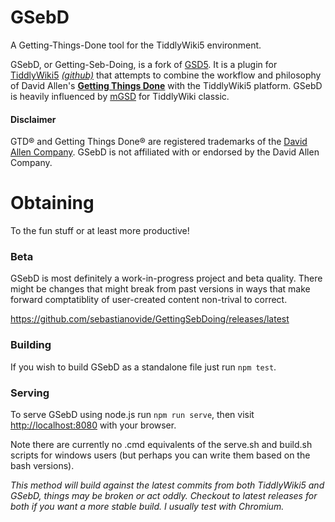# GSebD

A Getting-Things-Done tool for the TiddlyWiki5 environment.

GSebD, or Getting-Seb-Doing, is a fork of [GSD5](https://github.com/roma0104/gsd5). It is a plugin for [TiddlyWiki5](http://tiddlywiki.com) *[(github)](https://github.com/Jermolene/TiddlyWiki5/)* that attempts to combine the workflow and philosophy of David Allen's **[Getting Things Done](http://www.amazon.com/Getting-Things-Done-Stress-Free-Productivity/dp/0142000280/)** with the TiddlyWiki5 platform.  GSebD is heavily influenced by [mGSD](http://mgsd.tiddlyspot.com/) for TiddlyWiki classic.

#### Disclaimer
GTD® and Getting Things Done® are registered trademarks of the [David Allen Company](http://www.davidco.com). GSebD is not affiliated with or endorsed by the David Allen Company.

# Obtaining

To the fun stuff or at least more productive!

### Beta

GSebD is most definitely a work-in-progress project and beta quality.  There might be changes that might break from past versions in ways that make forward comptatiblity of user-created content non-trival to correct.

https://github.com/sebastianovide/GettingSebDoing/releases/latest

### Building

If you wish to build GSebD as a standalone file just run `npm test`.

### Serving

To serve GSebD using node.js run `npm run serve`, then visit <http://localhost:8080> with your browser.

Note there are currently no .cmd equivalents of the serve.sh and build.sh scripts for windows users (but perhaps you can write them based on the bash versions).

*This method will build against the latest commits from both TiddlyWiki5 and GSebD, things may be broken or act oddly.  Checkout to latest releases for both if you want a more stable build.  I usually test with Chromium.*
